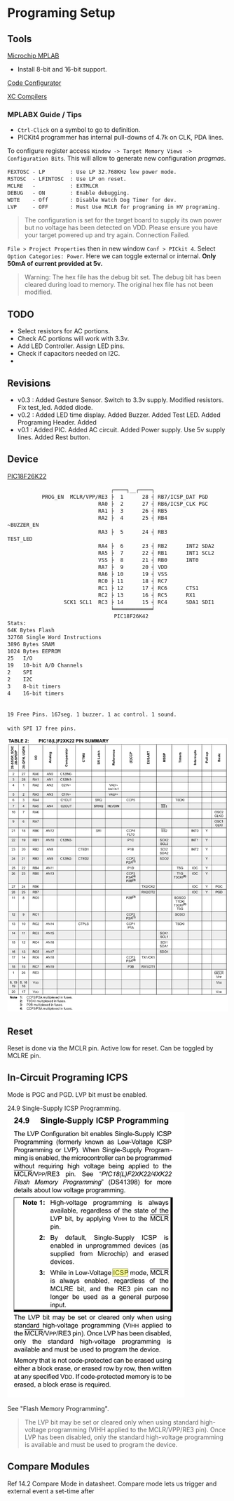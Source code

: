 
# Programing Setup

## Tools
[Microchip MPLAB](https://www.microchip.com/en-us/development-tools-tools-and-software/mplab-x-ide)
- Install 8-bit and 16-bit support.

[Code Configurator](https://www.microchip.com/en-us/development-tools-tools-and-software/embedded-software-center/mplab-code-configurator)

[XC Compilers](https://www.microchip.com/en-us/development-tools-tools-and-software/mplab-xc-compilers)

### MPLABX Guide / Tips

- `Ctrl-Click` on a symbol to go to definition.
- PICKit4 programmer has internal pull-downs of 4.7k on CLK, PDA lines.

To configure register access `Window -> Target Memory Views -> Configuration Bits`. This will allow to generate new configuration *pragmas*.

```
FEXTOSC - LP        : Use LP 32.768KHz low power mode.
RSTOSC  - LFINTOSC  : Use LP on reset.
MCLRE   -           : EXTMLCR
DEBUG   - ON        : Enable debugging.
WDTE    - Off       : Disable Watch Dog Timer for dev.
LVP     - OFF       : Must Use MCLR for programing in HV programing.
```

> The configuration is set for the target board to supply its own power but no voltage has been detected on VDD. Please ensure you have your target powered up and try again.
> Connection Failed.

`File > Project Properties` then in new window `Conf > PICkit 4`. Select `Option Categories: Power`. Here we can toggle external or internal. **Only 50mA of current provided at 5v.**

> Warning: The hex file has the debug bit set.  The debug bit has been cleared during load to memory.  The original hex file has not been modified.



## TODO

- Select resistors for AC portions.
- Check AC portions will work with 3.3v.
- Add LED Controller. Assign LED pins.
- Check if capacitors needed on I2C.
- 

## Revisions

- v0.3 :
	Added Gesture Sensor.
	Switch to 3.3v supply. Modified resistors.
	Fix test_led. Added diode.
- v0.2 :
    Added LED time display.
	Added Buzzer.
	Added Test LED.
	Added Programing Header.
	Added 
- v0.1 :
    Added PIC.
	Added AC circuit.
	Added Power supply. Use 5v supply lines.
	Added Rest button.

## Device

[PIC18F26K22](../Datasheets/datasheet%20PIC18F26K22%20(microcontroller).pdf)
```
                                 ┌────┐__┌────┐
           PROG_EN  MCLR/VPP/RE3 ├  1      28 ┤ RB7/ICSP_DAT PGD
                             RA0 ├  2      27 ┤ RB6/ICSP_CLK PGC
                             RA1 ├  3      26 ┤ RB5
                             RA2 ├  4      25 ┤ RB4                ~BUZZER_EN
                             RA3 ├  5      24 ┤ RB3                 TEST_LED
                             RA4 ├  6      23 ┤ RB2      INT2 SDA2
                             RA5 ├  7      22 ┤ RB1      INT1 SCL2 
                             VSS ├  8      21 ┤ RB0      INT0
                             RA7 ├  9      20 ┤ VDD
                             RA6 ├ 10      19 ┤ VSS
                             RC0 ├ 11      18 ┤ RC7
                             RC1 ├ 12      17 ┤ RC6      CTS1
                             RC2 ├ 13      16 ┤ RC5      RX1
                  SCK1 SCL1  RC3 ├ 14      15 ┤ RC4      SDA1 SDI1
                                 ╘════════════╛
                                  PIC18F26K42
Stats:
64K Bytes Flash
32768 Single Word Instructions
3896 Bytes SRAM
1024 Bytes EEPROM
25   I/O
19   10-bit A/D Channels
2    SPI
2    I2C
3    8-bit timers
4    16-bit timers


19 Free Pins. 167seg. 1 buzzer. 1 ac control. 1 sound.

with SPI 17 free pins. 
```

![Additional Pin Mappings](/Firmware/PinMappings.png)

## Reset
Reset is done via the MCLR pin. Active low for reset. Can be toggled by MCLRE pin.

## In-Circuit Programing ICPS
Mode is PGC and PGD.
LVP bit must be enabled.

24.9 Single-Supply ICSP Programming.
![Single-Supply Programing](./SingleSupplyProgramming.png)

See "Flash Memory Programming".

> The LVP bit may be set or cleared only when using standard high-voltage
> programming (VIHH applied to the MCLR/VPP/RE3 pin). Once LVP has been
> disabled, only the standard high-voltage programming is available and must
> be used to program the device.


## Compare Modules
Ref 14.2 Compare Mode in datasheet.
Compare mode lets us trigger and external event a set-time after 










